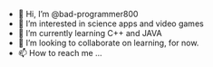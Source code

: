 - 👋 Hi, I’m @bad-programmer800
- 👀 I’m interested in science apps and video games
- 🌱 I’m currently learning C++ and JAVA
- 💞️ I’m looking to collaborate on learning, for now.
- 📫 How to reach me ...

<!---
bad-programmer800/bad-programmer800 is a ✨ special ✨ repository because its `README.md` (this file) appears on your GitHub profile.
You can click the Preview link to take a look at your changes.
--->
